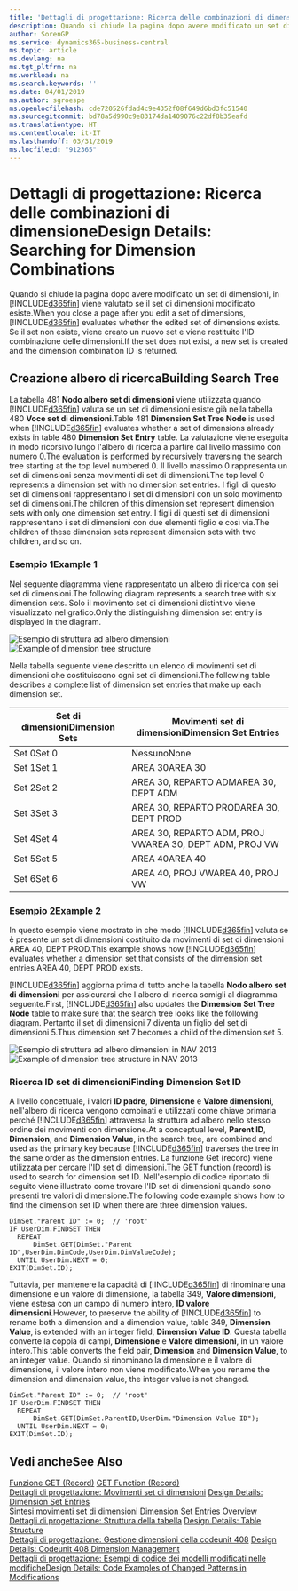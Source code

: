 ```yaml
---
title: 'Dettagli di progettazione: Ricerca delle combinazioni di dimensione | Microsoft Docs'
description: Quando si chiude la pagina dopo avere modificato un set di dimensioni, in Business Central viene valutato se il set di dimensioni modificato esiste. Se il set non esiste, viene creato un nuovo set e viene restituito l'ID combinazione delle dimensioni.
author: SorenGP
ms.service: dynamics365-business-central
ms.topic: article
ms.devlang: na
ms.tgt_pltfrm: na
ms.workload: na
ms.search.keywords: ''
ms.date: 04/01/2019
ms.author: sgroespe
ms.openlocfilehash: cde720526fdad4c9e4352f08f649d6bd3fc51540
ms.sourcegitcommit: bd78a5d990c9e83174da1409076c22df8b35eafd
ms.translationtype: HT
ms.contentlocale: it-IT
ms.lasthandoff: 03/31/2019
ms.locfileid: "912365"
---
```

# <a name="design-details-searching-for-dimension-combinations"></a><span data-ttu-id="feacc-104">Dettagli di progettazione: Ricerca delle combinazioni di dimensione</span><span class="sxs-lookup"><span data-stu-id="feacc-104">Design Details: Searching for Dimension Combinations</span></span>
<span data-ttu-id="feacc-105">Quando si chiude la pagina dopo avere modificato un set di dimensioni, in [!INCLUDE[d365fin](includes/d365fin_md.md)] viene valutato se il set di dimensioni modificato esiste.</span><span class="sxs-lookup"><span data-stu-id="feacc-105">When you close a page after you edit a set of dimensions, [!INCLUDE[d365fin](includes/d365fin_md.md)] evaluates whether the edited set of dimensions exists.</span></span> <span data-ttu-id="feacc-106">Se il set non esiste, viene creato un nuovo set e viene restituito l'ID combinazione delle dimensioni.</span><span class="sxs-lookup"><span data-stu-id="feacc-106">If the set does not exist, a new set is created and the dimension combination ID is returned.</span></span>  

## <a name="building-search-tree"></a><span data-ttu-id="feacc-107">Creazione albero di ricerca</span><span class="sxs-lookup"><span data-stu-id="feacc-107">Building Search Tree</span></span>  
 <span data-ttu-id="feacc-108">La tabella 481 **Nodo albero set di dimensioni** viene utilizzata quando [!INCLUDE[d365fin](includes/d365fin_md.md)] valuta se un set di dimensioni esiste già nella tabella 480 **Voce set di dimensioni**.</span><span class="sxs-lookup"><span data-stu-id="feacc-108">Table 481 **Dimension Set Tree Node** is used when [!INCLUDE[d365fin](includes/d365fin_md.md)] evaluates whether a set of dimensions already exists in table 480 **Dimension Set Entry** table.</span></span> <span data-ttu-id="feacc-109">La valutazione viene eseguita in modo ricorsivo lungo l'albero di ricerca a partire dal livello massimo con numero 0.</span><span class="sxs-lookup"><span data-stu-id="feacc-109">The evaluation is performed by recursively traversing the search tree starting at the top level numbered 0.</span></span> <span data-ttu-id="feacc-110">Il livello massimo 0 rappresenta un set di dimensioni senza movimenti di set di dimensioni.</span><span class="sxs-lookup"><span data-stu-id="feacc-110">The top level 0 represents a dimension set with no dimension set entries.</span></span> <span data-ttu-id="feacc-111">I figli di questo set di dimensioni rappresentano i set di dimensioni con un solo movimento set di dimensioni.</span><span class="sxs-lookup"><span data-stu-id="feacc-111">The children of this dimension set represent dimension sets with only one dimension set entry.</span></span> <span data-ttu-id="feacc-112">I figli di questi set di dimensioni rappresentano i set di dimensioni con due elementi figlio e così via.</span><span class="sxs-lookup"><span data-stu-id="feacc-112">The children of these dimension sets represent dimension sets with two children, and so on.</span></span>  

### <a name="example-1"></a><span data-ttu-id="feacc-113">Esempio 1</span><span class="sxs-lookup"><span data-stu-id="feacc-113">Example 1</span></span>  
 <span data-ttu-id="feacc-114">Nel seguente diagramma viene rappresentato un albero di ricerca con sei set di dimensioni.</span><span class="sxs-lookup"><span data-stu-id="feacc-114">The following diagram represents a search tree with six dimension sets.</span></span> <span data-ttu-id="feacc-115">Solo il movimento set di dimensioni distintivo viene visualizzato nel grafico.</span><span class="sxs-lookup"><span data-stu-id="feacc-115">Only the distinguishing dimension set entry is displayed in the diagram.</span></span>  

 <span data-ttu-id="feacc-116">![Esempio di struttura ad albero dimensioni](media/nav2013_dimension_tree.png "Esempio di struttura ad albero dimensioni")</span><span class="sxs-lookup"><span data-stu-id="feacc-116">![Example of dimension tree structure](media/nav2013_dimension_tree.png "Example of dimension tree structure")</span></span>  

 <span data-ttu-id="feacc-117">Nella tabella seguente viene descritto un elenco di movimenti set di dimensioni che costituiscono ogni set di dimensioni.</span><span class="sxs-lookup"><span data-stu-id="feacc-117">The following table describes a complete list of dimension set entries that make up each dimension set.</span></span>  

|<span data-ttu-id="feacc-118">Set di dimensioni</span><span class="sxs-lookup"><span data-stu-id="feacc-118">Dimension Sets</span></span>|<span data-ttu-id="feacc-119">Movimenti set di dimensioni</span><span class="sxs-lookup"><span data-stu-id="feacc-119">Dimension Set Entries</span></span>|  
|--------------------|---------------------------|  
|<span data-ttu-id="feacc-120">Set 0</span><span class="sxs-lookup"><span data-stu-id="feacc-120">Set 0</span></span>|<span data-ttu-id="feacc-121">Nessuno</span><span class="sxs-lookup"><span data-stu-id="feacc-121">None</span></span>|  
|<span data-ttu-id="feacc-122">Set 1</span><span class="sxs-lookup"><span data-stu-id="feacc-122">Set 1</span></span>|<span data-ttu-id="feacc-123">AREA 30</span><span class="sxs-lookup"><span data-stu-id="feacc-123">AREA 30</span></span>|  
|<span data-ttu-id="feacc-124">Set 2</span><span class="sxs-lookup"><span data-stu-id="feacc-124">Set 2</span></span>|<span data-ttu-id="feacc-125">AREA 30, REPARTO ADM</span><span class="sxs-lookup"><span data-stu-id="feacc-125">AREA 30, DEPT ADM</span></span>|  
|<span data-ttu-id="feacc-126">Set 3</span><span class="sxs-lookup"><span data-stu-id="feacc-126">Set 3</span></span>|<span data-ttu-id="feacc-127">AREA 30, REPARTO PROD</span><span class="sxs-lookup"><span data-stu-id="feacc-127">AREA 30, DEPT PROD</span></span>|  
|<span data-ttu-id="feacc-128">Set 4</span><span class="sxs-lookup"><span data-stu-id="feacc-128">Set 4</span></span>|<span data-ttu-id="feacc-129">AREA 30, REPARTO ADM, PROJ VW</span><span class="sxs-lookup"><span data-stu-id="feacc-129">AREA 30, DEPT ADM, PROJ VW</span></span>|  
|<span data-ttu-id="feacc-130">Set 5</span><span class="sxs-lookup"><span data-stu-id="feacc-130">Set 5</span></span>|<span data-ttu-id="feacc-131">AREA 40</span><span class="sxs-lookup"><span data-stu-id="feacc-131">AREA 40</span></span>|  
|<span data-ttu-id="feacc-132">Set 6</span><span class="sxs-lookup"><span data-stu-id="feacc-132">Set 6</span></span>|<span data-ttu-id="feacc-133">AREA 40, PROJ VW</span><span class="sxs-lookup"><span data-stu-id="feacc-133">AREA 40, PROJ VW</span></span>|  

### <a name="example-2"></a><span data-ttu-id="feacc-134">Esempio 2</span><span class="sxs-lookup"><span data-stu-id="feacc-134">Example 2</span></span>  
 <span data-ttu-id="feacc-135">In questo esempio viene mostrato in che modo [!INCLUDE[d365fin](includes/d365fin_md.md)] valuta se è presente un set di dimensioni costituito da movimenti di set di dimensioni AREA 40, DEPT PROD.</span><span class="sxs-lookup"><span data-stu-id="feacc-135">This example shows how [!INCLUDE[d365fin](includes/d365fin_md.md)] evaluates whether a dimension set that consists of the dimension set entries AREA 40, DEPT PROD exists.</span></span>  

 <span data-ttu-id="feacc-136">[!INCLUDE[d365fin](includes/d365fin_md.md)] aggiorna prima di tutto anche la tabella **Nodo albero set di dimensioni** per assicurarsi che l'albero di ricerca somigli al diagramma seguente.</span><span class="sxs-lookup"><span data-stu-id="feacc-136">First, [!INCLUDE[d365fin](includes/d365fin_md.md)] also updates the **Dimension Set Tree Node** table to make sure that the search tree looks like the following diagram.</span></span> <span data-ttu-id="feacc-137">Pertanto il set di dimensioni 7 diventa un figlio del set di dimensioni 5.</span><span class="sxs-lookup"><span data-stu-id="feacc-137">Thus dimension set 7 becomes a child of the dimension set 5.</span></span>  

 <span data-ttu-id="feacc-138">![Esempio di struttura ad albero dimensioni in NAV 2013](media/nav2013_dimension_tree_example2.png "Esempio di struttura ad albero dimensioni in NAV 2013")</span><span class="sxs-lookup"><span data-stu-id="feacc-138">![Example of dimension tree structure in NAV 2013](media/nav2013_dimension_tree_example2.png "Example of dimension tree structure in NAV 2013")</span></span>  

### <a name="finding-dimension-set-id"></a><span data-ttu-id="feacc-139">Ricerca ID set di dimensioni</span><span class="sxs-lookup"><span data-stu-id="feacc-139">Finding Dimension Set ID</span></span>  
 <span data-ttu-id="feacc-140">A livello concettuale, i valori **ID padre**, **Dimensione** e **Valore dimensioni**, nell'albero di ricerca vengono combinati e utilizzati come chiave primaria perché [!INCLUDE[d365fin](includes/d365fin_md.md)] attraversa la struttura ad albero nello stesso ordine dei movimenti con dimensione.</span><span class="sxs-lookup"><span data-stu-id="feacc-140">At a conceptual level, **Parent ID**, **Dimension**, and **Dimension Value**, in the search tree, are combined and used as the primary key because [!INCLUDE[d365fin](includes/d365fin_md.md)] traverses the tree in the same order as the dimension entries.</span></span> <span data-ttu-id="feacc-141">La funzione Get (record) viene utilizzata per cercare l'ID set di dimensioni.</span><span class="sxs-lookup"><span data-stu-id="feacc-141">The GET function (record) is used to search for dimension set ID.</span></span> <span data-ttu-id="feacc-142">Nell'esempio di codice riportato di seguito viene illustrato come trovare l'ID set di dimensioni quando sono presenti tre valori di dimensione.</span><span class="sxs-lookup"><span data-stu-id="feacc-142">The following code example shows how to find the dimension set ID when there are three dimension values.</span></span>  

```  
DimSet."Parent ID" := 0;  // 'root'  
IF UserDim.FINDSET THEN  
  REPEAT  
      DimSet.GET(DimSet."Parent ID",UserDim.DimCode,UserDim.DimValueCode);  
  UNTIL UserDim.NEXT = 0;  
EXIT(DimSet.ID);  

```  

<span data-ttu-id="feacc-143">Tuttavia, per mantenere la capacità di [!INCLUDE[d365fin](includes/d365fin_md.md)] di rinominare una dimensione e un valore di dimensione, la tabella 349, **Valore dimensioni**, viene estesa con un campo di numero intero, **ID valore dimensioni**.</span><span class="sxs-lookup"><span data-stu-id="feacc-143">However, to preserve the ability of [!INCLUDE[d365fin](includes/d365fin_md.md)] to rename both a dimension and a dimension value, table 349, **Dimension Value**, is extended with an integer field, **Dimension Value ID**.</span></span> <span data-ttu-id="feacc-144">Questa tabella converte la coppia di campi, **Dimensione** e **Valore dimensioni**, in un valore intero.</span><span class="sxs-lookup"><span data-stu-id="feacc-144">This table converts the field pair, **Dimension** and **Dimension Value**, to an integer value.</span></span> <span data-ttu-id="feacc-145">Quando si rinominano la dimensione e il valore di dimensione, il valore intero non viene modificato.</span><span class="sxs-lookup"><span data-stu-id="feacc-145">When you rename the dimension and dimension value, the integer value is not changed.</span></span>  

```  
DimSet."Parent ID" := 0;  // 'root'  
IF UserDim.FINDSET THEN  
  REPEAT  
      DimSet.GET(DimSet.ParentID,UserDim."Dimension Value ID");  
  UNTIL UserDim.NEXT = 0;  
EXIT(DimSet.ID);  

```  

## <a name="see-also"></a><span data-ttu-id="feacc-146">Vedi anche</span><span class="sxs-lookup"><span data-stu-id="feacc-146">See Also</span></span>  
 <span data-ttu-id="feacc-147">[Funzione GET (Record)](/dynamics-nav/GET-Function--Record-)  </span><span class="sxs-lookup"><span data-stu-id="feacc-147">[GET Function (Record)](/dynamics-nav/GET-Function--Record-)  </span></span>  
 <span data-ttu-id="feacc-148">[Dettagli di progettazione: Movimenti set di dimensioni](design-details-dimension-set-entries.md) </span><span class="sxs-lookup"><span data-stu-id="feacc-148">[Design Details: Dimension Set Entries](design-details-dimension-set-entries.md) </span></span>  
 <span data-ttu-id="feacc-149">[Sintesi movimenti set di dimensioni](design-details-dimension-set-entries-overview.md) </span><span class="sxs-lookup"><span data-stu-id="feacc-149">[Dimension Set Entries Overview](design-details-dimension-set-entries-overview.md) </span></span>  
 <span data-ttu-id="feacc-150">[Dettagli di progettazione: Struttura della tabella](design-details-table-structure.md) </span><span class="sxs-lookup"><span data-stu-id="feacc-150">[Design Details: Table Structure](design-details-table-structure.md) </span></span>  
 <span data-ttu-id="feacc-151">[Dettagli di progettazione: Gestione dimensioni della codeunit 408](design-details-codeunit-408-dimension-management.md) </span><span class="sxs-lookup"><span data-stu-id="feacc-151">[Design Details: Codeunit 408 Dimension Management](design-details-codeunit-408-dimension-management.md) </span></span>  
 [<span data-ttu-id="feacc-152">Dettagli di progettazione: Esempi di codice dei modelli modificati nelle modifiche</span><span class="sxs-lookup"><span data-stu-id="feacc-152">Design Details: Code Examples of Changed Patterns in Modifications</span></span>](design-details-code-examples-of-changed-patterns-in-modifications.md)
